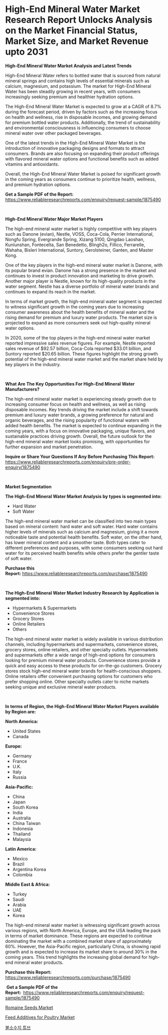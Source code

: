 <p><h1>High-End Mineral Water Market Research Report Unlocks Analysis on the Market Financial Status, Market Size, and Market Revenue upto 2031</h1></p><p><strong>High-End Mineral Water Market Analysis and Latest Trends</strong></p>
<p><p>High-End Mineral Water refers to bottled water that is sourced from natural mineral springs and contains high levels of essential minerals such as calcium, magnesium, and potassium. The market for High-End Mineral Water has been steadily growing in recent years, with consumers increasingly seeking premium and healthier hydration options.</p><p>The High-End Mineral Water Market is expected to grow at a CAGR of 8.7% during the forecast period, driven by factors such as the increasing focus on health and wellness, rise in disposable incomes, and growing demand for premium bottled water products. Additionally, the trend of sustainability and environmental consciousness is influencing consumers to choose mineral water over other packaged beverages.</p><p>One of the latest trends in the High-End Mineral Water Market is the introduction of innovative packaging designs and formats to attract consumers. Brands are also focusing on expanding their product offerings with flavored mineral water options and functional benefits such as added vitamins and antioxidants.</p><p>Overall, the High-End Mineral Water Market is poised for significant growth in the coming years as consumers continue to prioritize health, wellness, and premium hydration options.</p></p>
<p><strong>Get a Sample PDF of the Report:&nbsp;</strong> <a href="https://www.reliableresearchreports.com/enquiry/request-sample/1875490">https://www.reliableresearchreports.com/enquiry/request-sample/1875490</a></p>
<p>&nbsp;</p>
<p><strong>High-End Mineral Water Major Market Players</strong></p>
<p><p>The high-end mineral water market is highly competitive with key players such as Danone (evian), Nestle, VOSS, Coca-Cola, Perrier International, Nongfu Spring, Evergrande Spring, Xizang 5100, Qingdao Laoshan, Kunlunshan, Fontecelta, San Benedetto, Blingh2o, Fillico, Ferrarelle, Wahaha, Bisleri International, Suntory, Gerolsteiner, Ganten, and Master Kong.</p><p>One of the key players in the high-end mineral water market is Danone, with its popular brand evian. Danone has a strong presence in the market and continues to invest in product innovation and marketing to drive growth. Another major player is Nestle, known for its high-quality products in the water segment. Nestle has a diverse portfolio of mineral water brands and continues to expand its reach in the market.</p><p>In terms of market growth, the high-end mineral water segment is expected to witness significant growth in the coming years due to increasing consumer awareness about the health benefits of mineral water and the rising demand for premium and luxury water products. The market size is projected to expand as more consumers seek out high-quality mineral water options.</p><p>In 2020, some of the top players in the high-end mineral water market reported impressive sales revenue figures. For example, Nestle reported sales revenue of $92.57 billion, Coca-Cola reported $33.01 billion, and Suntory reported $20.65 billion. These figures highlight the strong growth potential of the high-end mineral water market and the market share held by key players in the industry.</p></p>
<p>&nbsp;</p>
<p><strong>What Are The Key Opportunities For High-End Mineral Water Manufacturers?</strong></p>
<p><p>The high-end mineral water market is experiencing steady growth due to increasing consumer focus on health and wellness, as well as rising disposable incomes. Key trends driving the market include a shift towards premium and luxury water brands, a growing preference for natural and organic beverages, and the rising popularity of functional waters with added health benefits. The market is expected to continue expanding in the coming years, with a focus on innovative packaging, unique flavors, and sustainable practices driving growth. Overall, the future outlook for the high-end mineral water market looks promising, with opportunities for further expansion and market penetration.</p></p>
<p><strong>Inquire or Share Your Questions If Any Before Purchasing This Report:</strong> <a href="https://www.reliableresearchreports.com/enquiry/pre-order-enquiry/1875490">https://www.reliableresearchreports.com/enquiry/pre-order-enquiry/1875490</a></p>
<p>&nbsp;</p>
<p><strong>Market Segmentation</strong></p>
<p><strong>The High-End Mineral Water Market Analysis by types is segmented into:</strong></p>
<p><ul><li>Hard Water</li><li>Soft Water</li></ul></p>
<p><p>The high-end mineral water market can be classified into two main types based on mineral content: hard water and soft water. Hard water contains higher levels of minerals such as calcium and magnesium, giving it a more noticeable taste and potential health benefits. Soft water, on the other hand, has lower mineral content and a smoother taste. Both types cater to different preferences and purposes, with some consumers seeking out hard water for its perceived health benefits while others prefer the gentler taste of soft water.</p></p>
<p><strong>Purchase this Report:&nbsp;</strong><a href="https://www.reliableresearchreports.com/purchase/1875490">https://www.reliableresearchreports.com/purchase/1875490</a></p>
<p>&nbsp;</p>
<p><strong>The High-End Mineral Water Market Industry Research by Application is segmented into:</strong></p>
<p><ul><li>Hypermarkets & Supermarkets</li><li>Convenience Stores</li><li>Grocery Stores</li><li>Online Retailers</li><li>Others</li></ul></p>
<p><p>The high-end mineral water market is widely available in various distribution channels, including hypermarkets and supermarkets, convenience stores, grocery stores, online retailers, and other specialty outlets. Hypermarkets and supermarkets offer a wide range of high-end options for consumers looking for premium mineral water products. Convenience stores provide a quick and easy access to these products for on-the-go customers. Grocery stores stock high-end mineral water brands for health-conscious shoppers. Online retailers offer convenient purchasing options for customers who prefer shopping online. Other specialty outlets cater to niche markets seeking unique and exclusive mineral water products.</p></p>
<p>&nbsp;</p>
<p><strong>In terms of Region, the High-End Mineral Water Market Players available by Region are:</strong></p>
<p>
    <p> <strong> North America: </strong>
        <ul>
            <li>United States</li>
            <li>Canada</li>
        </ul>
        </p> 
    <p> <strong> Europe: </strong>
        <ul>
            <li>Germany</li>
            <li>France</li>
            <li>U.K.</li>
            <li>Italy</li>
            <li>Russia</li>
        </ul>
        </p> 
    <p> <strong> Asia-Pacific: </strong>
        <ul>
            <li>China</li>
            <li>Japan</li>
            <li>South Korea</li>
            <li>India</li>
            <li>Australia</li>
            <li>China Taiwan</li>
            <li>Indonesia</li>
            <li>Thailand</li>
            <li>Malaysia</li>
        </ul>
        </p> 
    <p> <strong> Latin America: </strong>
        <ul>
            <li>Mexico</li>
            <li>Brazil</li>
            <li>Argentina Korea</li>
            <li>Colombia</li>
        </ul>
        </p> 
    <p> <strong> Middle East & Africa: </strong>
        <ul>
            <li>Turkey</li>
            <li>Saudi</li>
            <li>Arabia</li>
            <li>UAE</li>
            <li>Korea</li>
        </ul>
    </p>
    </p>
<p><p>The high-end mineral water market is witnessing significant growth across various regions, with North America, Europe, and the USA leading the pack in terms of market dominance. These regions are expected to continue dominating the market with a combined market share of approximately 60%. However, the Asia-Pacific region, particularly China, is showing rapid growth and is expected to increase its market share to around 30% in the coming years. This trend highlights the increasing global demand for high-end mineral water products.</p></p>
<p><strong>Purchase this Report: </strong><a href="https://www.reliableresearchreports.com/purchase/1875490">https://www.reliableresearchreports.com/purchase/1875490</a></p>
<p>&nbsp;<strong>Get a Sample PDF of the Report:&nbsp;&nbsp;</strong><a href="https://www.reliableresearchreports.com/enquiry/request-sample/1875490">https://www.reliableresearchreports.com/enquiry/request-sample/1875490</a></p>
<p><strong></strong></p>
<p><p><a href="https://issuu.com/reportprime-2/docs/romaine-seeds-market-size-2030.pptx">Romaine Seeds Market</a></p><p><a href="https://issuu.com/reportprime-2/docs/feed-additives-for-poultry-market-size-2030.pptx">Feed Additives for Poultry Market</a></p><p><a href="https://github.com/TrevorKruvalis5678/Market-Research-Report-List-1/blob/main/49845687524.md">불소수지 튜브</a></p></p>